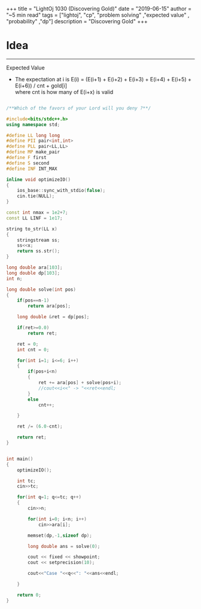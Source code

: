 +++
title = "LightOj 1030 (Discovering Gold)"
date = "2019-06-15"
author = "~5 min read"
tags = ["lightoj", "cp", "problem solving" ,"expected value" , "probability" ,"dp"]
description = "Discovering Gold"
+++

# Idea
---
Expected Value  
- The expectation at i is E(i) = (E(i+1) + E(i+2) + E(i+3) + E(i+4) + E(i+5) + E(i+6)) / cnt + gold[i]   
where cnt is how many of E(i+x) is valid

```cpp

/**Which of the favors of your Lord will you deny ?**/

#include<bits/stdc++.h>
using namespace std;

#define LL long long
#define PII pair<int,int>
#define PLL pair<LL,LL>
#define MP make_pair
#define F first
#define S second
#define INF INT_MAX

inline void optimizeIO()
{
    ios_base::sync_with_stdio(false);
    cin.tie(NULL);
}

const int nmax = 1e2+7;
const LL LINF = 1e17;

string to_str(LL x)
{
    stringstream ss;
    ss<<x;
    return ss.str();
}

long double ara[103];
long double dp[103];
int n;

long double solve(int pos)
{
    if(pos==n-1)
        return ara[pos];

    long double &ret = dp[pos];

    if(ret>=0.0)
        return ret;

    ret = 0;
    int cnt = 0;

    for(int i=1; i<=6; i++)
    {
        if(pos+i<n)
        {
            ret += ara[pos] + solve(pos+i);
            //cout<<i<<" -> "<<ret<<endl;
        }
        else
            cnt++;

    }

    ret /= (6.0-cnt);

    return ret;
}


int main()
{
    optimizeIO();

    int tc;
    cin>>tc;

    for(int q=1; q<=tc; q++)
    {
        cin>>n;

        for(int i=0; i<n; i++)
            cin>>ara[i];

        memset(dp,-1,sizeof dp);

        long double ans = solve(0);

        cout << fixed << showpoint;
        cout << setprecision(10);

        cout<<"Case "<<q<<": "<<ans<<endl;

    }

    return 0;
}

```
